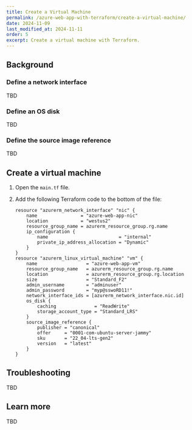 ```yaml
---
title: Create a Virtual Machine
permalink: /azure-web-app-with-terraform/create-a-virtual-machine/
date: 2024-11-09
last_modified_at: 2024-11-11
order: 5
excerpt: Create a virtual machine with Terraform.
---
```


## Background

### Define a network interface

TBD

### Define an OS disk

TBD

### Define the source image reference

TBD

## Create a virtual machine

1. Open the `main.tf` file.
1. Add the following Terraform code to the bottom of the file:

    ```hcl
    resource "azurerm_network_interface" "nic" {
        name                = "azure-web-app-nic"
        location            = "westus2"
        resource_group_name = azurerm_resource_group.rg.name
        ip_configuration {
            name                          = "internal"
            private_ip_address_allocation = "Dynamic"
        }
    }
    resource "azurerm_linux_virtual_machine" "vm" {
        name                  = "azure-web-app-vm"
        resource_group_name   = azurerm_resource_group.rg.name
        location              = azurerm_resource_group.rg.location
        size                  = "Standard_F2"
        admin_username        = "adminuser"
        admin_password        = "myp@sswoRD11!"
        network_interface_ids = [azurerm_network_interface.nic.id]
        os_disk {
            caching              = "ReadWrite"
            storage_account_type = "Standard_LRS"
        }
        source_image_reference {
            publisher = "canonical"
            offer     = "0001-com-ubuntu-server-jammy"
            sku       = "22_04-lts-gen2"
            version   = "latest"
        }
    }
    ```

## Troubleshooting

TBD

## Learn more

TBD
